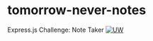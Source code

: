 # tomorrow-never-notes
Express.js Challenge: Note Taker
[![UW](https://img.shields.io/badge/UW-UW--Coding%20bootcamp-blueviolet)](https://bootcamp.uw.edu/)
